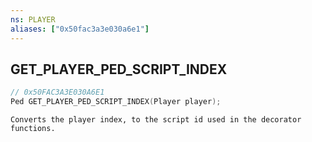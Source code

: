 ```yaml
---
ns: PLAYER
aliases: ["0x50fac3a3e030a6e1"]
---
```

## GET_PLAYER_PED_SCRIPT_INDEX

```c
// 0x50FAC3A3E030A6E1
Ped GET_PLAYER_PED_SCRIPT_INDEX(Player player);
```

```
Converts the player index, to the script id used in the decorator functions.
```
